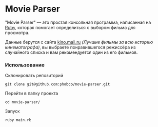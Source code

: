 # Movie Parser

"Movie Parser" — это простая консольная программа, написанная на [Ruby](https://www.ruby-lang.org/ru/), которая помогает определиться с выбором фильма для просмотра.

Данные берутся с сайта [kino.mail.ru](https://kino.mail.ru/cinema/top/) *(Лучшие фильмы за всю историю кинематографа)*, вы выбраете понравившегося режиссёра из случайного списка и вам рекомендуется один из его фильмов.

### Использование

Склонировать репозиторий
```
git clone git@github.com:phobco/movie-parser.git
```

Перейти в папку проекта
```
cd movie-parser/
```

Запуск
```
ruby main.rb
```
